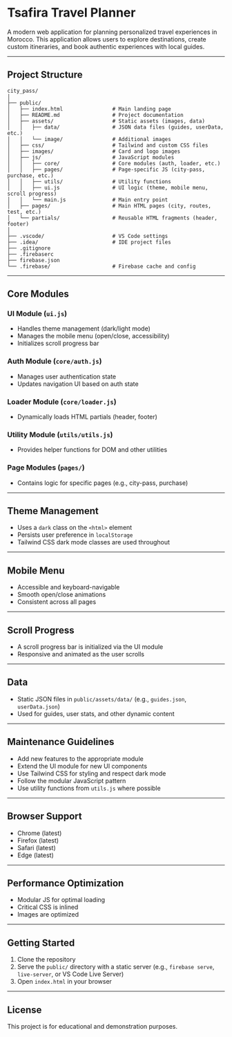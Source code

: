 # Tsafira Travel Planner

A modern web application for planning personalized travel experiences in Morocco. This application allows users to explore destinations, create custom itineraries, and book authentic experiences with local guides.

---

## Project Structure

```
city_pass/
│
├── public/
│   ├── index.html                # Main landing page
│   ├── README.md                 # Project documentation
│   ├── assets/                   # Static assets (images, data)
│   │   ├── data/                 # JSON data files (guides, userData, etc.)
│   │   └── image/                # Additional images
│   ├── css/                      # Tailwind and custom CSS files
│   ├── images/                   # Card and logo images
│   ├── js/                       # JavaScript modules
│   │   ├── core/                 # Core modules (auth, loader, etc.)
│   │   ├── pages/                # Page-specific JS (city-pass, purchase, etc.)
│   │   ├── utils/                # Utility functions
│   │   ├── ui.js                 # UI logic (theme, mobile menu, scroll progress)
│   │   └── main.js               # Main entry point
│   ├── pages/                    # Main HTML pages (city, routes, test, etc.)
│   └── partials/                 # Reusable HTML fragments (header, footer)
│
├── .vscode/                      # VS Code settings
├── .idea/                        # IDE project files
├── .gitignore
├── .firebaserc
├── firebase.json
└── .firebase/                    # Firebase cache and config
```

---

## Core Modules

### UI Module (`ui.js`)
- Handles theme management (dark/light mode)
- Manages the mobile menu (open/close, accessibility)
- Initializes scroll progress bar

### Auth Module (`core/auth.js`)
- Manages user authentication state
- Updates navigation UI based on auth state

### Loader Module (`core/loader.js`)
- Dynamically loads HTML partials (header, footer)

### Utility Module (`utils/utils.js`)
- Provides helper functions for DOM and other utilities

### Page Modules (`pages/`)
- Contains logic for specific pages (e.g., city-pass, purchase)

---

## Theme Management

- Uses a `dark` class on the `<html>` element
- Persists user preference in `localStorage`
- Tailwind CSS dark mode classes are used throughout

---

## Mobile Menu

- Accessible and keyboard-navigable
- Smooth open/close animations
- Consistent across all pages

---

## Scroll Progress

- A scroll progress bar is initialized via the UI module
- Responsive and animated as the user scrolls

---

## Data

- Static JSON files in `public/assets/data/` (e.g., `guides.json`, `userData.json`)
- Used for guides, user stats, and other dynamic content

---

## Maintenance Guidelines

- Add new features to the appropriate module
- Extend the UI module for new UI components
- Use Tailwind CSS for styling and respect dark mode
- Follow the modular JavaScript pattern
- Use utility functions from `utils.js` where possible

---

## Browser Support

- Chrome (latest)
- Firefox (latest)
- Safari (latest)
- Edge (latest)

---

## Performance Optimization

- Modular JS for optimal loading
- Critical CSS is inlined
- Images are optimized

---

## Getting Started

1. Clone the repository
2. Serve the `public/` directory with a static server (e.g., `firebase serve`, `live-server`, or VS Code Live Server)
3. Open `index.html` in your browser

---

## License

This project is for educational and demonstration purposes.
